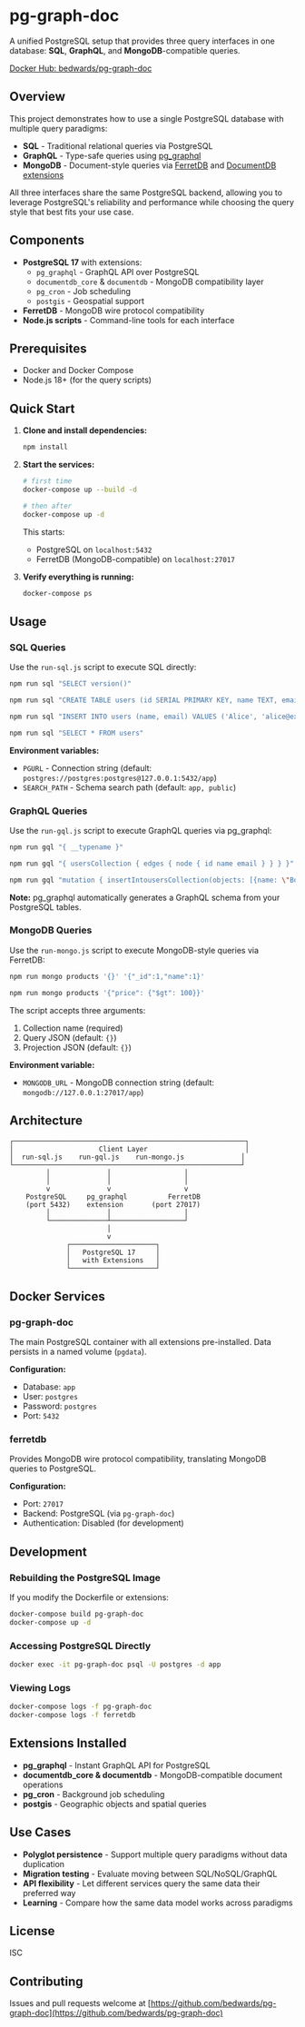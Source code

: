 # pg-graph-doc

A unified PostgreSQL setup that provides three query interfaces in one database: **SQL**, **GraphQL**, and **MongoDB**-compatible queries.

[Docker Hub: bedwards/pg-graph-doc](https://hub.docker.com/repository/docker/bedwards/pg-graph-doc)

## Overview

This project demonstrates how to use a single PostgreSQL database with multiple query paradigms:

- **SQL** - Traditional relational queries via PostgreSQL
- **GraphQL** - Type-safe queries using [pg_graphql](https://github.com/supabase/pg_graphql)
- **MongoDB** - Document-style queries via [FerretDB](https://www.ferretdb.io/) and [DocumentDB extensions](https://github.com/pg-documentdb/pg-documentdb)

All three interfaces share the same PostgreSQL backend, allowing you to leverage PostgreSQL's reliability and performance while choosing the query style that best fits your use case.

## Components

- **PostgreSQL 17** with extensions:
  - `pg_graphql` - GraphQL API over PostgreSQL
  - `documentdb_core` & `documentdb` - MongoDB compatibility layer
  - `pg_cron` - Job scheduling
  - `postgis` - Geospatial support
- **FerretDB** - MongoDB wire protocol compatibility
- **Node.js scripts** - Command-line tools for each interface

## Prerequisites

- Docker and Docker Compose
- Node.js 18+ (for the query scripts)

## Quick Start

1. **Clone and install dependencies:**

   ```bash
   npm install
   ```

2. **Start the services:**

   ```bash
   # first time
   docker-compose up --build -d 

   # then after
   docker-compose up -d
   ```

   This starts:
   - PostgreSQL on `localhost:5432`
   - FerretDB (MongoDB-compatible) on `localhost:27017`

3. **Verify everything is running:**

   ```bash
   docker-compose ps
   ```

## Usage

### SQL Queries

Use the `run-sql.js` script to execute SQL directly:

```bash
npm run sql "SELECT version()"
```

```bash
npm run sql "CREATE TABLE users (id SERIAL PRIMARY KEY, name TEXT, email TEXT)"
```

```bash
npm run sql "INSERT INTO users (name, email) VALUES ('Alice', 'alice@example.com')"
```

```bash
npm run sql "SELECT * FROM users"
```

**Environment variables:**
- `PGURL` - Connection string (default: `postgres://postgres:postgres@127.0.0.1:5432/app`)
- `SEARCH_PATH` - Schema search path (default: `app, public`)

### GraphQL Queries

Use the `run-gql.js` script to execute GraphQL queries via pg_graphql:

```bash
npm run gql "{ __typename }"
```

```bash
npm run gql "{ usersCollection { edges { node { id name email } } } }"
```

```bash
npm run gql "mutation { insertIntousersCollection(objects: [{name: \"Bob\", email: \"bob@example.com\"}]) { records { id } } }"
```

**Note:** pg_graphql automatically generates a GraphQL schema from your PostgreSQL tables.

### MongoDB Queries

Use the `run-mongo.js` script to execute MongoDB-style queries via FerretDB:

```bash
npm run mongo products '{}' '{"_id":1,"name":1}'
```

```bash
npm run mongo products '{"price": {"$gt": 100}}'
```

The script accepts three arguments:
1. Collection name (required)
2. Query JSON (default: `{}`)
3. Projection JSON (default: `{}`)

**Environment variable:**
- `MONGODB_URL` - MongoDB connection string (default: `mongodb://127.0.0.1:27017/app`)

## Architecture

```
┌─────────────────────────────────────────────────────────┐
│                     Client Layer                        │
│  run-sql.js    run-gql.js    run-mongo.js              │
└────────────────────────────────────────────────────────┘
         │              │                  │
         │              │                  │
         v              v                  v
    PostgreSQL     pg_graphql          FerretDB
    (port 5432)    extension       (port 27017)
         │              │                  │
         └──────────────┴──────────────────┘
                        │
                        v
              ┌─────────────────────┐
              │   PostgreSQL 17     │
              │   with Extensions   │
              └─────────────────────┘
```

## Docker Services

### pg-graph-doc

The main PostgreSQL container with all extensions pre-installed. Data persists in a named volume (`pgdata`).

**Configuration:**
- Database: `app`
- User: `postgres`
- Password: `postgres`
- Port: `5432`

### ferretdb

Provides MongoDB wire protocol compatibility, translating MongoDB queries to PostgreSQL.

**Configuration:**
- Port: `27017`
- Backend: PostgreSQL (via `pg-graph-doc`)
- Authentication: Disabled (for development)

## Development

### Rebuilding the PostgreSQL Image

If you modify the Dockerfile or extensions:

```bash
docker-compose build pg-graph-doc
docker-compose up -d
```

### Accessing PostgreSQL Directly

```bash
docker exec -it pg-graph-doc psql -U postgres -d app
```

### Viewing Logs

```bash
docker-compose logs -f pg-graph-doc
docker-compose logs -f ferretdb
```

## Extensions Installed

- **pg_graphql** - Instant GraphQL API for PostgreSQL
- **documentdb_core & documentdb** - MongoDB-compatible document operations
- **pg_cron** - Background job scheduling
- **postgis** - Geographic objects and spatial queries

## Use Cases

- **Polyglot persistence** - Support multiple query paradigms without data duplication
- **Migration testing** - Evaluate moving between SQL/NoSQL/GraphQL
- **API flexibility** - Let different services query the same data their preferred way
- **Learning** - Compare how the same data model works across paradigms

## License

ISC

## Contributing

Issues and pull requests welcome at [https://github.com/bedwards/pg-graph-doc](https://github.com/bedwards/pg-graph-doc)
